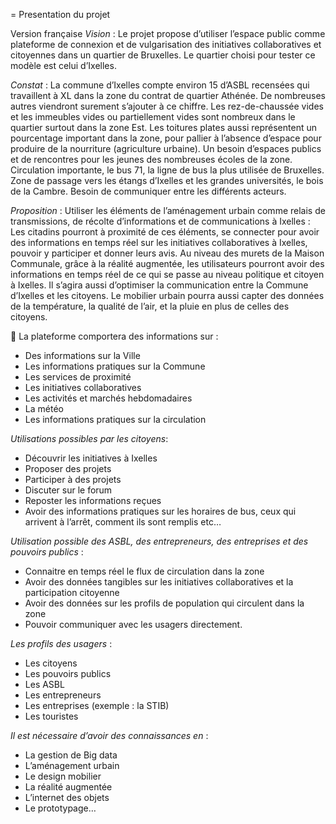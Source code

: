 = Presentation du projet

Version française
*Vision* :
Le projet propose d’utiliser l’espace public comme plateforme de connexion et de vulgarisation des initiatives collaboratives et citoyennes dans un quartier de Bruxelles.
Le quartier choisi pour tester ce modèle est celui d’Ixelles.

*Constat* :
La commune d’Ixelles compte environ 15 d’ASBL recensées qui travaillent à XL dans la zone du contrat de quartier Athénée. De nombreuses autres viendront surement s’ajouter à ce chiffre. 
Les rez-de-chaussée vides et les immeubles vides ou partiellement vides sont nombreux dans le quartier surtout dans la zone Est.
Les toitures plates aussi représentent un pourcentage important dans la zone, pour pallier à l’absence d’espace pour produire de la nourriture (agriculture urbaine).
Un besoin d’espaces publics et de rencontres pour les jeunes des nombreuses écoles de la zone.
Circulation importante, le bus 71, la ligne de bus la plus utilisée de Bruxelles.
Zone de passage vers les étangs d’Ixelles et les grandes universités, le bois de la Cambre.
Besoin de communiquer entre les différents acteurs.

*Proposition* :
Utiliser les éléments de l’aménagement urbain comme relais de transmissions, de récolte d’informations et de communications à Ixelles : 
Les citadins pourront à proximité de ces éléments, se connecter pour avoir des informations en temps réel sur les initiatives collaboratives à Ixelles, pouvoir y participer et donner leurs avis.
Au niveau des murets de la Maison Communale, grâce à la réalité augmentée, les utilisateurs pourront avoir des informations en temps réel de ce qui se passe au niveau politique et citoyen à Ixelles. Il s’agira aussi d’optimiser la communication entre la Commune d’Ixelles et les citoyens.
Le mobilier urbain pourra aussi capter des données de la température, la qualité de l’air, et la pluie en plus de celles des citoyens.

	La plateforme comportera des informations sur :
-	Des informations sur la Ville
-	Les informations pratiques sur la Commune
-	Les services de proximité
-	Les initiatives collaboratives
-	Les activités et marchés hebdomadaires
-	La météo
-	Les informations pratiques sur la circulation

*Utilisations possibles par les citoyens*:
-	Découvrir les initiatives à Ixelles
-	Proposer des projets
-	Participer à des projets
-	Discuter sur le forum
-	Reposter les informations reçues
-	Avoir des informations pratiques sur les horaires de bus, ceux qui arrivent à l’arrêt, comment ils sont remplis etc…

*Utilisation possible des ASBL, des entrepreneurs, des entreprises et des pouvoirs publics* : 
-	Connaitre en temps réel le flux de circulation dans la zone
-	Avoir des données tangibles sur les initiatives collaboratives et la participation citoyenne
-	Avoir des données sur les profils de population qui circulent dans la zone
-	Pouvoir communiquer avec les usagers directement.

*Les profils des usagers* :
-	Les citoyens
-	Les pouvoirs publics
-	Les ASBL
-	Les entrepreneurs
-	Les entreprises (exemple : la STIB)
-	Les touristes

*Il est nécessaire d’avoir des connaissances en* :
-	La gestion de Big data
-	L’aménagement urbain
-	Le design mobilier
-	La réalité augmentée
-	L’internet des objets
-	Le prototypage…
